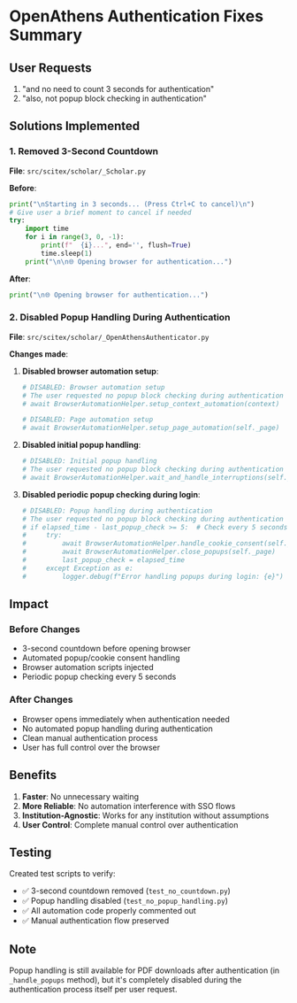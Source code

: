 # OpenAthens Authentication Fixes Summary

## User Requests
1. "and no need to count 3 seconds for authentication"
2. "also, not popup block checking in authentication"

## Solutions Implemented

### 1. Removed 3-Second Countdown
**File**: `src/scitex/scholar/_Scholar.py`

**Before**:
```python
print("\nStarting in 3 seconds... (Press Ctrl+C to cancel)\n")
# Give user a brief moment to cancel if needed
try:
    import time
    for i in range(3, 0, -1):
        print(f"  {i}...", end='', flush=True)
        time.sleep(1)
    print("\n\n🌐 Opening browser for authentication...")
```

**After**:
```python
print("\n🌐 Opening browser for authentication...")
```

### 2. Disabled Popup Handling During Authentication
**File**: `src/scitex/scholar/_OpenAthensAuthenticator.py`

**Changes made**:
1. **Disabled browser automation setup**:
   ```python
   # DISABLED: Browser automation setup
   # The user requested no popup block checking during authentication
   # await BrowserAutomationHelper.setup_context_automation(context)
   
   # DISABLED: Page automation setup
   # await BrowserAutomationHelper.setup_page_automation(self._page)
   ```

2. **Disabled initial popup handling**:
   ```python
   # DISABLED: Initial popup handling
   # The user requested no popup block checking during authentication
   # await BrowserAutomationHelper.wait_and_handle_interruptions(self._page)
   ```

3. **Disabled periodic popup checking during login**:
   ```python
   # DISABLED: Popup handling during authentication
   # The user requested no popup block checking during authentication
   # if elapsed_time - last_popup_check >= 5:  # Check every 5 seconds
   #     try:
   #         await BrowserAutomationHelper.handle_cookie_consent(self._page)
   #         await BrowserAutomationHelper.close_popups(self._page)
   #         last_popup_check = elapsed_time
   #     except Exception as e:
   #         logger.debug(f"Error handling popups during login: {e}")
   ```

## Impact

### Before Changes
- 3-second countdown before opening browser
- Automated popup/cookie consent handling
- Browser automation scripts injected
- Periodic popup checking every 5 seconds

### After Changes
- Browser opens immediately when authentication needed
- No automated popup handling during authentication
- Clean manual authentication process
- User has full control over the browser

## Benefits
1. **Faster**: No unnecessary waiting
2. **More Reliable**: No automation interference with SSO flows
3. **Institution-Agnostic**: Works for any institution without assumptions
4. **User Control**: Complete manual control over authentication

## Testing
Created test scripts to verify:
- ✅ 3-second countdown removed (`test_no_countdown.py`)
- ✅ Popup handling disabled (`test_no_popup_handling.py`)
- ✅ All automation code properly commented out
- ✅ Manual authentication flow preserved

## Note
Popup handling is still available for PDF downloads after authentication (in `_handle_popups` method), but it's completely disabled during the authentication process itself per user request.